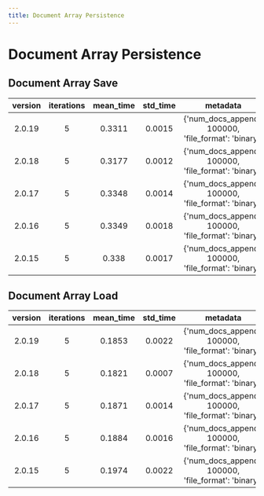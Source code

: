 ```yaml
---
title: Document Array Persistence
---
```

# Document Array Persistence

## Document Array Save

| version | iterations | mean_time | std_time | metadata |
| :---: | :---: | :---: | :---: | :---: |
| 2.0.19 | 5 | 0.3311 | 0.0015 | {'num_docs_append': 100000, 'file_format': 'binary'} |
| 2.0.18 | 5 | 0.3177 | 0.0012 | {'num_docs_append': 100000, 'file_format': 'binary'} |
| 2.0.17 | 5 | 0.3348 | 0.0014 | {'num_docs_append': 100000, 'file_format': 'binary'} |
| 2.0.16 | 5 | 0.3349 | 0.0018 | {'num_docs_append': 100000, 'file_format': 'binary'} |
| 2.0.15 | 5 | 0.338 | 0.0017 | {'num_docs_append': 100000, 'file_format': 'binary'} |
## Document Array Load

| version | iterations | mean_time | std_time | metadata |
| :---: | :---: | :---: | :---: | :---: |
| 2.0.19 | 5 | 0.1853 | 0.0022 | {'num_docs_append': 100000, 'file_format': 'binary'} |
| 2.0.18 | 5 | 0.1821 | 0.0007 | {'num_docs_append': 100000, 'file_format': 'binary'} |
| 2.0.17 | 5 | 0.1871 | 0.0014 | {'num_docs_append': 100000, 'file_format': 'binary'} |
| 2.0.16 | 5 | 0.1884 | 0.0016 | {'num_docs_append': 100000, 'file_format': 'binary'} |
| 2.0.15 | 5 | 0.1974 | 0.0022 | {'num_docs_append': 100000, 'file_format': 'binary'} |
